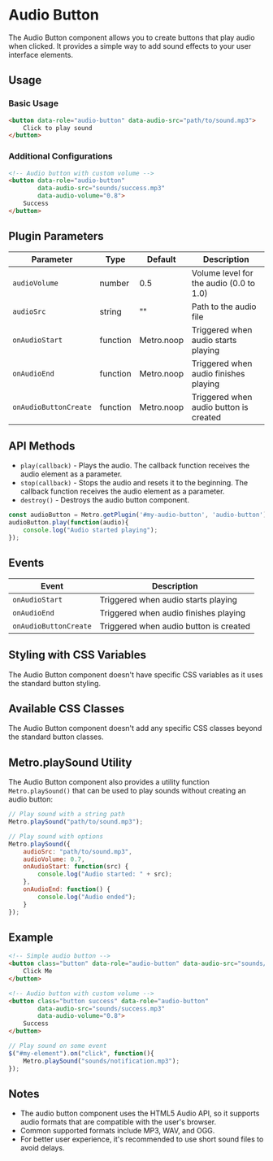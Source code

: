 # Audio Button

The Audio Button component allows you to create buttons that play audio when clicked. It provides a simple way to add sound effects to your user interface elements.

## Usage

### Basic Usage

```html
<button data-role="audio-button" data-audio-src="path/to/sound.mp3">
    Click to play sound
</button>
```

### Additional Configurations

```html
<!-- Audio button with custom volume -->
<button data-role="audio-button" 
        data-audio-src="sounds/success.mp3" 
        data-audio-volume="0.8">
    Success
</button>
```

## Plugin Parameters

| Parameter | Type | Default | Description |
| --- | --- | --- | --- |
| `audioVolume` | number | 0.5 | Volume level for the audio (0.0 to 1.0) |
| `audioSrc` | string | "" | Path to the audio file |
| `onAudioStart` | function | Metro.noop | Triggered when audio starts playing |
| `onAudioEnd` | function | Metro.noop | Triggered when audio finishes playing |
| `onAudioButtonCreate` | function | Metro.noop | Triggered when audio button is created |

## API Methods

+ `play(callback)` - Plays the audio. The callback function receives the audio element as a parameter.
+ `stop(callback)` - Stops the audio and resets it to the beginning. The callback function receives the audio element as a parameter.
+ `destroy()` - Destroys the audio button component.

```javascript
const audioButton = Metro.getPlugin('#my-audio-button', 'audio-button');
audioButton.play(function(audio){
    console.log("Audio started playing");
});
```

## Events

| Event | Description |
| --- | --- |
| `onAudioStart` | Triggered when audio starts playing |
| `onAudioEnd` | Triggered when audio finishes playing |
| `onAudioButtonCreate` | Triggered when audio button is created |

## Styling with CSS Variables

The Audio Button component doesn't have specific CSS variables as it uses the standard button styling.

## Available CSS Classes

The Audio Button component doesn't add any specific CSS classes beyond the standard button classes.

## Metro.playSound Utility

The Audio Button component also provides a utility function `Metro.playSound()` that can be used to play sounds without creating an audio button:

```javascript
// Play sound with a string path
Metro.playSound("path/to/sound.mp3");

// Play sound with options
Metro.playSound({
    audioSrc: "path/to/sound.mp3",
    audioVolume: 0.7,
    onAudioStart: function(src) {
        console.log("Audio started: " + src);
    },
    onAudioEnd: function() {
        console.log("Audio ended");
    }
});
```

## Example

```html
<!-- Simple audio button -->
<button class="button" data-role="audio-button" data-audio-src="sounds/click.mp3">
    Click Me
</button>

<!-- Audio button with custom volume -->
<button class="button success" data-role="audio-button" 
        data-audio-src="sounds/success.mp3" 
        data-audio-volume="0.8">
    Success
</button>
```

```javascript
// Play sound on some event
$("#my-element").on("click", function(){
    Metro.playSound("sounds/notification.mp3");
});
```

## Notes

- The audio button component uses the HTML5 Audio API, so it supports audio formats that are compatible with the user's browser.
- Common supported formats include MP3, WAV, and OGG.
- For better user experience, it's recommended to use short sound files to avoid delays.